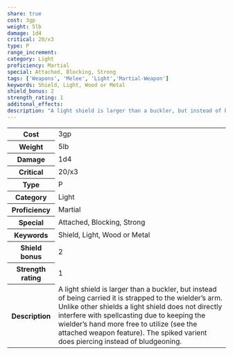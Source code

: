 ```yaml
---
share: true
cost: 3gp
weight: 5lb
damage: 1d4
critical: 20/x3
type: P
range_increment:
category: Light
proficiency: Martial
special: Attached, Blocking, Strong
tags: ['Weapons', 'Melee', 'Light','Martial-Weapon']
keywords: Shield, Light, Wood or Metal
shield_bonus: 2
strength_rating: 1
additonal_effects:
description: "A light shield is larger than a buckler, but instead of being carried it is strapped to the wielder’s arm. Unlike other shields a light shield does not directly interfere with spellcasting due to keeping the wielder’s hand more free to utilize (see the attached weapon feature). The spiked varient does piercing instead of bludgeoning."
---
```

<p><span style="overflow-x: auto;"><table><tbody><tr><th>Cost</th><td>3gp</td></tr><tr><th>Weight</th><td>5lb</td></tr><tr><th>Damage</th><td>1d4</td></tr><tr><th>Critical</th><td>20/x3</td></tr><tr><th>Type</th><td>P</td></tr><tr><th>Category</th><td>Light</td></tr><tr><th>Proficiency</th><td>Martial</td></tr><tr><th>Special</th><td>Attached, Blocking, Strong</td></tr><tr><th>Keywords</th><td>Shield, Light, Wood or Metal</td></tr><tr><th>Shield bonus</th><td>2</td></tr><tr><th>Strength rating</th><td>1</td></tr><tr><th>Description</th><td>A light shield is larger than a buckler, but instead of being carried it is strapped to the wielder’s arm. Unlike other shields a light shield does not directly interfere with spellcasting due to keeping the wielder’s hand more free to utilize (see the attached weapon feature). The spiked varient does piercing instead of bludgeoning.</td></tr></tbody></table></span></p>